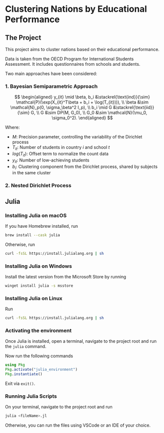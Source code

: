 # Clustering Nations by Educational Performance

## The Project

This project aims to cluster nations based on their educational performance.

Data is taken from the OECD Program for International Students Assessment. It includes questionnaires from schools and students.

Two main approaches have been considered:

### 1. Bayesian Semiparametric Approach

$$
\begin{aligned}
    y_{it} \mid \beta, b_i &\stackrel{\text{ind}}{\sim} \mathcal{P}(\exp(X_{it}^T\beta + b_i + \log(T_{it}))), \\
    \beta &\sim \mathcal{N}_p(0, \sigma_\beta^2 I_p), \\
    b_i \mid G &\stackrel{\text{iid}}{\sim} G, \\
    G &\sim DP(M, G_0), \\
    G_0 &\sim \mathcal{N}(\mu_0, \sigma_0^2).
\end{aligned}
$$


Where:
- $M$: Precision parameter, controlling the variability of the Dirichlet process
- $T_{it}$: Number of students in country *i* and school *t*
- $log(T_{it})$: Offset term to normalize the count data
- $y_{it}$: Number of low-achieving students
- $b_i$: Clustering component from the Dirichlet process, shared by subjects in the same cluster

### 2. Nested Dirichlet Process

## Julia

### Installing Julia on macOS

If you have Homebrew installed, run
```bash
brew install --cask julia
```
Otherwise, run
```bash
curl -fsSL https://install.julialang.org | sh
```

### Installing Julia on Windows

Install the latest version from the Microsoft Store by running
```bash
winget install julia -s msstore
```

### Installing Julia on Linux

Run
```bash
curl -fsSL https://install.julialang.org | sh
```

### Activating the environment

Once Julia is installed, open a terminal, navigate to the project root and run the `julia` command.

Now run the following commands

```julia
using Pkg
Pkg.activate("julia_environment")
Pkg.instantiate()
```

Exit via `exit()`.

### Running Julia Scripts

On your terminal, navigate to the project root and run

```bash
julia <fileName>.jl
```

Otherwise, you can run the files using VSCode or an IDE of your choice.
